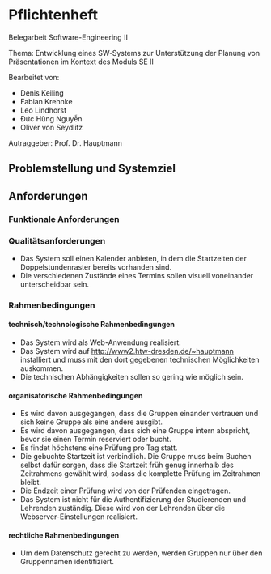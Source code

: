 # Pflichtenheft
Belegarbeit Software-Engineering II

Thema: Entwicklung eines SW‐Systems zur Unterstützung der Planung von Präsentationen im Kontext des Moduls SE II

Bearbeitet von:
* Denis Keiling
* Fabian Krehnke
* Leo Lindhorst
* Đức Hùng Nguyễn
* Oliver von Seydlitz

Autraggeber: Prof. Dr. Hauptmann

## Problemstellung und Systemziel

## Anforderungen

### Funktionale Anforderungen

### Qualitätsanforderungen
* Das System soll einen Kalender anbieten, in dem die Startzeiten der Doppelstundenraster bereits vorhanden sind.
* Die verschiedenen Zustände eines Termins sollen visuell voneinander unterscheidbar sein.

### Rahmenbedingungen

#### technisch/technologische Rahmenbedingungen
* Das System wird als Web-Anwendung realisiert.
* Das System wird auf http://www2.htw-dresden.de/~hauptmann installiert und muss mit den dort gegebenen technischen Möglichkeiten auskommen.
* Die technischen Abhängigkeiten sollen so gering wie möglich sein.

#### organisatorische Rahmenbedingungen
* Es wird davon ausgegangen, dass die Gruppen einander vertrauen und sich keine Gruppe als eine andere ausgibt.
* Es wird davon ausgegangen, dass sich eine Gruppe intern abspricht, bevor sie einen Termin reserviert oder bucht.
* Es findet höchstens eine Prüfung pro Tag statt.
* Die gebuchte Startzeit ist verbindlich. Die Gruppe muss beim Buchen selbst dafür sorgen, dass die Startzeit früh genug innerhalb des Zeitrahmens gewählt wird, sodass die komplette Prüfung im Zeitrahmen bleibt.
* Die Endzeit einer Prüfung wird von der Prüfenden eingetragen.
* Das System ist nicht für die Authentifizierung der Studierenden und Lehrenden zuständig. Diese wird von der Lehrenden über die Webserver-Einstellungen realisiert.

#### rechtliche Rahmenbedingungen
* Um dem Datenschutz gerecht zu werden, werden Gruppen nur über den Gruppennamen identifiziert.
